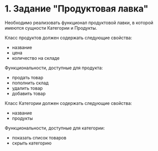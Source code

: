 # 1. Задание "Продуктовая лавка"

Необходимо реализовать функционал продуктовой лавки, в которой имеются сущности Категории и Продукты.

Класс продуктов должен содержать следующие свойства:

- название
- цена
- количество на складе

Функциональности, доступные для продукта:

- продать товар
- пополнить склад
- удалить товар
- добавить товар

Класс Категории должен содержать следующие свойства:

- название
- продукты

Функциональности, доступные для категории:

- показать список товаров
- скрыть категорию